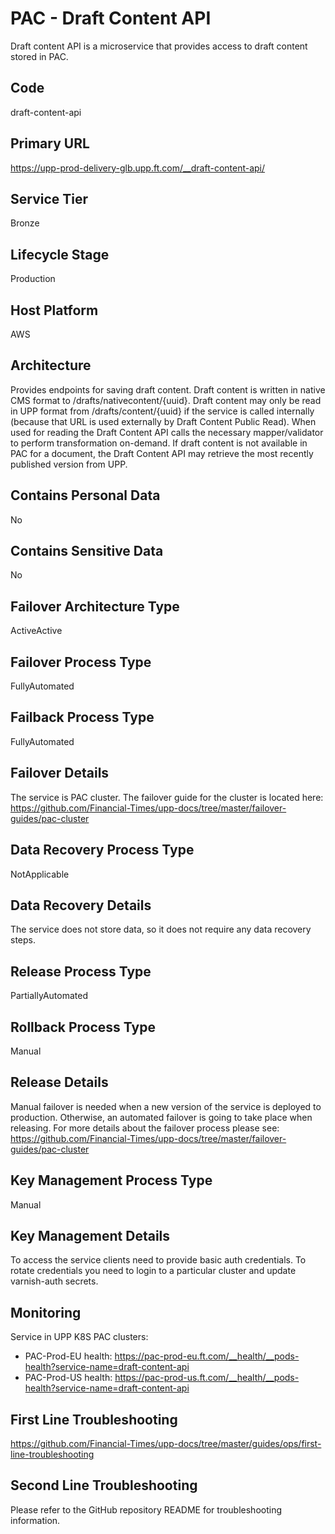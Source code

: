 <!--
    Written in the format prescribed by https://github.com/Financial-Times/runbook.md.
    Any future edits should abide by this format.
-->
# PAC - Draft Content API

Draft content API is a microservice that provides access to draft content stored in PAC.

## Code

draft-content-api

## Primary URL

https://upp-prod-delivery-glb.upp.ft.com/__draft-content-api/

## Service Tier

Bronze

## Lifecycle Stage

Production

## Host Platform

AWS

## Architecture

Provides endpoints for saving draft content. Draft content is written in native CMS format to /drafts/nativecontent/{uuid}.
Draft content may only be read in UPP format from /drafts/content/{uuid} if the service is called internally
(because that URL is used externally by Draft Content Public Read). When used for reading the Draft Content API calls
the necessary mapper/validator to perform transformation on-demand. If draft content is not available in PAC for a document,
the Draft Content API may retrieve the most recently published version from UPP.

## Contains Personal Data

No

## Contains Sensitive Data

No

<!-- Placeholder - remove HTML comment markers to activate
## Can Download Personal Data
Choose Yes or No

...or delete this placeholder if not applicable to this system
-->

<!-- Placeholder - remove HTML comment markers to activate
## Can Contact Individuals
Choose Yes or No

...or delete this placeholder if not applicable to this system
-->

## Failover Architecture Type

ActiveActive

## Failover Process Type

FullyAutomated

## Failback Process Type

FullyAutomated

## Failover Details

The service is PAC cluster.
The failover guide for the cluster is located here:
<https://github.com/Financial-Times/upp-docs/tree/master/failover-guides/pac-cluster>

## Data Recovery Process Type

NotApplicable

## Data Recovery Details

The service does not store data, so it does not require any data recovery steps.

## Release Process Type

PartiallyAutomated

## Rollback Process Type

Manual

## Release Details

Manual failover is needed when a new version of
the service is deployed to production.
Otherwise, an automated failover is going to take place when releasing.
For more details about the failover process please see: <https://github.com/Financial-Times/upp-docs/tree/master/failover-guides/pac-cluster>

<!-- Placeholder - remove HTML comment markers to activate
## Heroku Pipeline Name
Enter descriptive text satisfying the following:
This is the name of the Heroku pipeline for this system. If you don't have a pipeline, this is the name of the app in Heroku. A pipeline is a group of Heroku apps that share the same codebase where each app in a pipeline represents the different stages in a continuous delivery workflow, i.e. staging, production.

...or delete this placeholder if not applicable to this system
-->

## Key Management Process Type

Manual

## Key Management Details

To access the service clients need to provide basic auth credentials.
To rotate credentials you need to login to a particular cluster and update varnish-auth secrets.

## Monitoring

Service in UPP K8S PAC clusters:

*   PAC-Prod-EU health: <https://pac-prod-eu.ft.com/__health/__pods-health?service-name=draft-content-api>
*   PAC-Prod-US health: <https://pac-prod-us.ft.com/__health/__pods-health?service-name=draft-content-api>

## First Line Troubleshooting

<https://github.com/Financial-Times/upp-docs/tree/master/guides/ops/first-line-troubleshooting>

## Second Line Troubleshooting

Please refer to the GitHub repository README for troubleshooting information.
